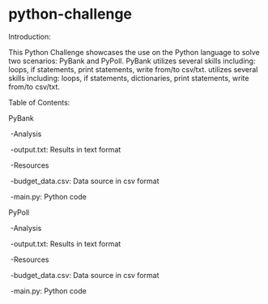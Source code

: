 # python-challenge

Introduction: 

This Python Challenge showcases the use on the Python language to solve two scenarios: PyBank and PyPoll. PyBank utilizes several skills including: loops, if statements, print statements, write from/to csv/txt. utilizes several skills including: loops, if statements, dictionaries, print statements, write from/to csv/txt.



Table of Contents:

PyBank

​		-Analysis

​				-output.txt: Results in text format

​		-Resources

​				-budget_data.csv: Data source in csv format

​		-main.py: Python code

PyPoll

​		-Analysis

​				-output.txt: Results in text format

​		-Resources

​				-budget_data.csv: Data source in csv format

​		-main.py: Python code